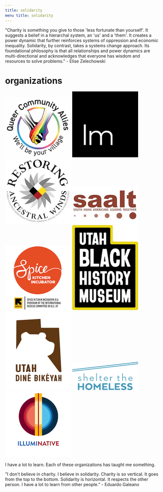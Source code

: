 ```yaml
---
title: solidarity  
menu title: solidarity
---
```


"Charity is something you give to those 'less fortunate than yourself'. It suggests a belief in a hierarchal system, 
an 'us' and a 'them'. It creates a power dynamic that further reinforces systems of oppression and economic inequality.
Solidarity, by contrast, takes a systems change approach. Its foundational philosophy is that all relationships and power dynamics are 
multi-directional and acknowledges that everyone has wisdom and resources to solve problems." - Elise Zelechowski

# organizations

[![QueerCommunityAllies](/qcasmall.jpg)](https://queercommunityallies.org/donate)     [![LegacyMotion](/legmot.png)](https://www.legacymotion.org)     [![RestoringAncestralWinds](/restwinds.jpg)](https://restoringawcoalition.org)     [![SouthAsianAmericansLeadingTogether](/saalt.jpg)](https://saalt.org)     [![SpiceKitchenIncubator](/Spice-Kitchen-Logo.png)](https://spicekitchenincubator.org)     [![UtahBlackHistoryMuseum](/bhm.png)](https://www.blacklivesmatterutah.com/utah-black-history-museum.html)     [![UtahDineBikeyah](/UDB.jpg)](https://utahdinebikeyah.org)     [![UtahHomelessCoalition](/Shelter_logo.png)](https://homelessutah.org/coalition-end-homelessness/)     [![IllumiNative](/illuminative.png)](https://illuminatives.org)     


I have a lot to learn. Each of these organizations has taught me something. 

"I don't believe in charity. I believe in solidarity. Charity is so vertical. It goes from the top to the bottom. 
Solidarity is horizontal. It respects the other person. I have a lot to learn from other people.” - Eduardo Galeano
